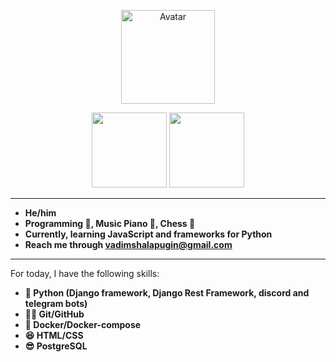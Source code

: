 <p align="center">
  <img width="150px" src="https://avatars.githubusercontent.com/u/106238244?v=4" align="center" alt="Avatar"/>

<p align="center">

  <img height=120px src="https://github-readme-stats.vercel.app/api?username=vadushkin">

  <img height=120px src="https://github-readme-stats.vercel.app/api/top-langs/?username=vadushkin&langs_count=8&layout=compact">

---

- **He/him**
- **Programming 💼, Music Piano 🎹, Chess 🥇**
- **Currently, learning JavaScript and frameworks for Python**
- **Reach me through [vadimshalapugin@gmail.com](mailto:vadimshalapugin@gmail.com)**

---

For today, I have the following skills:

* **🐍 Python (Django framework, Django Rest Framework, discord and telegram bots)**
* **🐱‍👤 Git/GitHub**
* **🐋 Docker/Docker-compose**
* **😆 HTML/CSS**
* **😎 PostgreSQL**
